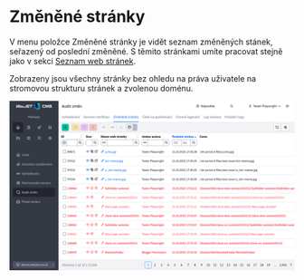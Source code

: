 # Změněné stránky

V menu položce Změněné stránky je vidět seznam změněných stánek, seřazený od poslední změněné. S těmito stránkami umíte pracovat stejně jako v sekci [Seznam web stránek](../../redactor/webpages/README.md).

Zobrazeny jsou všechny stránky bez ohledu na práva uživatele na stromovou strukturu stránek a zvolenou doménu.

![](audit-changed-webpages.png)
